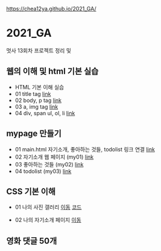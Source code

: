 https://chea12ya.github.io/2021_GA/

# 2021_GA
멋사 13회차 프로젝트 정리 및 

## 웹의 이해 및 html 기본 실습
 * HTML 기본 이해 실습
 * 01 title tag [link](https://github.com/chea12ya/2021_GA/blob/main/web_html/01_html_title.html)
 * 02 body, p tag [link](https://github.com/chea12ya/2021_GA/blob/main/web_html/02_html_body.html)
 * 03 a, img tag [link](https://github.com/chea12ya/2021_GA/blob/main/web_html/03_html_link_img.html)
 * 04 div, span ul, ol, li [link](https://github.com/chea12ya/2021_GA/blob/main/web_html/04_html_div_span.html)


## mypage 만들기
 * 01 main.html 자기소개, 좋아하는 것들, todolist 링크 연결 [link](https://github.com/chea12ya/2021_GA/blob/main/210903%20%EC%8B%A4%EC%8A%B5%EA%B3%BC%EC%A0%9C/main.html)
 * 02 자기소개 웹 페이지 (my01) [link](https://github.com/chea12ya/2021_GA/blob/main/210903%20%EC%8B%A4%EC%8A%B5%EA%B3%BC%EC%A0%9C/my01.html)
 * 03 좋아하는 것들 (my02) [link](https://github.com/chea12ya/2021_GA/blob/main/210903%20%EC%8B%A4%EC%8A%B5%EA%B3%BC%EC%A0%9C/my02.html)
 * 04 todolist (my03) [link](https://github.com/chea12ya/2021_GA/blob/main/210903%20%EC%8B%A4%EC%8A%B5%EA%B3%BC%EC%A0%9C/my03.html)

## CSS 기본 이해
* 01 나의 사진 갤러리
[이동](https://chea12ya.github.io/2021_GA/02_css_gallery/14_img.html)
[코드](https://github.com/chea12ya/2021_GA/blob/main/02_css_gallery/14_img.html)

* 02 나의 자기소개 페이지
[이동](https://chea12ya.github.io/2021_GA/02_css_gallery/main.html)

## 영화 댓글 50개 
